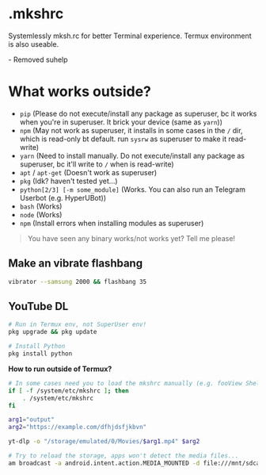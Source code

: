 # .mkshrc
Systemlessly mksh.rc for better Terminal experience. Termux environment is also useable.

<changelog version="2022-05-22">
    - Removed suhelp
</changelog>

# What works outside?
- `pip` (Please do not execute/install any package as superuser, bc it works when you're in superuser. It brick your device (same as `yarn`))
- `npm` (May not work as superuser, it installs in some cases in the `/` dir, which is read-only bt default. run `sysrw` as superuser to make it read-write)
- `yarn` (Need to install manually. Do not execute/install any package as superuser, bc it'll write to `/` when is read-write)
- `apt` / `apt-get` (Doesn't work as superuser)
- `pkg` (Idk? haven't tested yet...)
- `python[2/3] [-m some_module]` (Works. You can also run an Telegram Userbot (e.g. HyperUBot))
- `bash` (Works)
- `node` (Works)
- `npm` (Install errors when installing modules as superuser)

> You have seen any binary works/not works yet? Tell me please!

## Make an vibrate flashbang
```bash
vibrator --samsung 2000 && flashbang 35
```


## YouTube DL
```bash
# Run in Termux env, not SuperUser env!
pkg upgrade && pkg update

# Install Python
pkg install python
```

**How to run outside of Termux?**
```bash
# In some cases need you to load the mkshrc manually (e.g. fooView Shell Executor)
if [ -f /system/etc/mkshrc ]; then
    . /system/etc/mkshrc
fi

arg1="output"
arg2="https://example.com/dfhjdsfjkbvn"

yt-dlp -o "/storage/emulated/0/Movies/$arg1.mp4" $arg2

# Try to reload the storage, apps won't detect the media files... 
am broadcast -a android.intent.action.MEDIA_MOUNTED -d file:///mnt/sdcard
```
